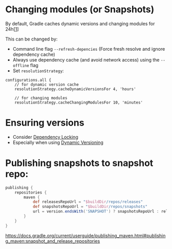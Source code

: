 # Changing modules (or Snapshots)
By default, Gradle caches dynamic versions and changing modules for 24h[[1](https://docs.gradle.org/current/userguide/troubleshooting_dependency_resolution.html#sub:dynamic_versions_and_changing_modules)]

This can be changed by:
* Command line flag `--refresh-depencies` (Force fresh resolve and ignore dependency cache)
* Always use dependency cache (and avoid network access) using the `--offline` flag
* Set `resolutionStrategy`:
```
configurations.all {
    // for dynamic version cache
    resolutionStrategy.cacheDynamicVersionsFor 4, 'hours'

    // for changing modules
    resolutionStrategy.cacheChangingModulesFor 10, 'minutes'
```


# Ensuring versions
* Consider [Dependency Locking](https://docs.gradle.org/current/userguide/dependency_locking.html#dependency_locking)
* Especially when using [Dynamic Versioning](https://docs.gradle.org/current/userguide/declaring_dependencies.html#sub:declaring_dependency_with_dynamic_version)


# Publishing snapshots to snapshot repo:
```groovy
publishing {
    repositories {
        maven {
            def releasesRepoUrl = "$buildDir/repos/releases"
            def snapshotsRepoUrl = "$buildDir/repos/snapshots"
            url = version.endsWith('SNAPSHOT') ? snapshotsRepoUrl : releasesRepoUrl
        }
    }
}
```
https://docs.gradle.org/current/userguide/publishing_maven.html#publishing_maven:snapshot_and_release_repositories
